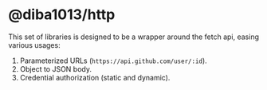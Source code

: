 # @diba1013/http

This set of libraries is designed to be a wrapper around the fetch api, easing various usages:

1. Parameterized URLs (`https://api.github.com/user/:id`).
2. Object to JSON body.
3. Credential authorization (static and dynamic).
